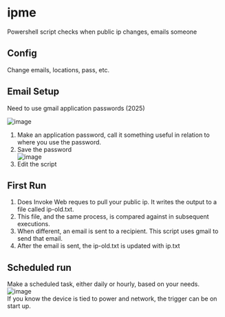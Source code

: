 # ipme
Powershell script checks when public ip changes, emails someone

## Config

Change emails, locations, pass, etc.

## Email Setup

Need to use gmail application passwords (2025)

![image](https://github.com/user-attachments/assets/fb5130b5-e915-487c-9309-a90963aa38ae)

1. Make an application password, call it something useful in relation to where you use the password.  
2. Save the password  
   ![image](https://github.com/user-attachments/assets/a378879a-db4a-4375-9730-62bb8f87940a)
3. Edit the script  



## First Run

1. Does Invoke Web reques to pull your public ip. It writes the output to a file called ip-old.txt.
2. This file, and the same process, is compared against in subsequent executions.
3. When different, an email is sent to a recipient. This script uses gmail to send that email.
4. After the email is sent, the ip-old.txt is updated with ip.txt

## Scheduled run
Make a scheduled task, either daily or hourly, based on your needs.  
![image](https://github.com/user-attachments/assets/dc0f880a-a086-47d4-9bf6-1c773edb2717)  
If you know the device is tied to power and network, the trigger can be on start up.
